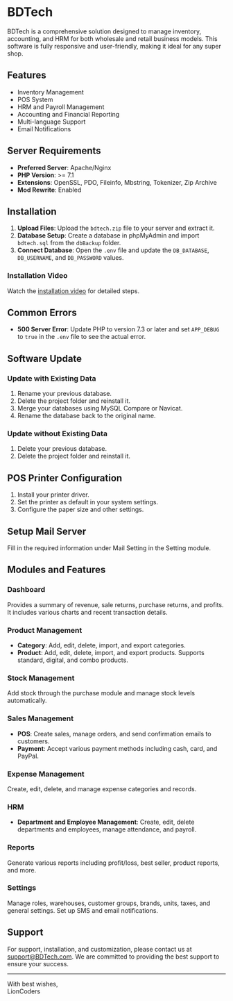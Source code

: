 # BDTech

BDTech is a comprehensive solution designed to manage inventory, accounting, and HRM for both wholesale and retail business models. This software is fully responsive and user-friendly, making it ideal for any super shop.

## Features

- Inventory Management
- POS System
- HRM and Payroll Management
- Accounting and Financial Reporting
- Multi-language Support
- Email Notifications

## Server Requirements

- **Preferred Server**: Apache/Nginx
- **PHP Version**: >= 7.1
- **Extensions**: OpenSSL, PDO, Fileinfo, Mbstring, Tokenizer, Zip Archive
- **Mod Rewrite**: Enabled

## Installation

1. **Upload Files**: Upload the `bdtech.zip` file to your server and extract it.
2. **Database Setup**: Create a database in phpMyAdmin and import `bdtech.sql` from the `dbBackup` folder.
3. **Connect Database**: Open the `.env` file and update the `DB_DATABASE`, `DB_USERNAME`, and `DB_PASSWORD` values.

### Installation Video

Watch the [installation video](https://youtube.com) for detailed steps.

## Common Errors

- **500 Server Error**: Update PHP to version 7.3 or later and set `APP_DEBUG` to `true` in the `.env` file to see the actual error.

## Software Update

### Update with Existing Data

1. Rename your previous database.
2. Delete the project folder and reinstall it.
3. Merge your databases using MySQL Compare or Navicat.
4. Rename the database back to the original name.

### Update without Existing Data

1. Delete your previous database.
2. Delete the project folder and reinstall it.

## POS Printer Configuration

1. Install your printer driver.
2. Set the printer as default in your system settings.
3. Configure the paper size and other settings.

## Setup Mail Server

Fill in the required information under Mail Setting in the Setting module.

## Modules and Features

### Dashboard

Provides a summary of revenue, sale returns, purchase returns, and profits. It includes various charts and recent transaction details.

### Product Management

- **Category**: Add, edit, delete, import, and export categories.
- **Product**: Add, edit, delete, import, and export products. Supports standard, digital, and combo products.

### Stock Management

Add stock through the purchase module and manage stock levels automatically.

### Sales Management

- **POS**: Create sales, manage orders, and send confirmation emails to customers.
- **Payment**: Accept various payment methods including cash, card, and PayPal.

### Expense Management

Create, edit, delete, and manage expense categories and records.

### HRM

- **Department and Employee Management**: Create, edit, delete departments and employees, manage attendance, and payroll.

### Reports

Generate various reports including profit/loss, best seller, product reports, and more.

### Settings

Manage roles, warehouses, customer groups, brands, units, taxes, and general settings. Set up SMS and email notifications.

## Support

For support, installation, and customization, please contact us at [support@BDTech.com](mailto:support@bdtech.com). We are committed to providing the best support to ensure your success.

---

With best wishes,  
LionCoders
